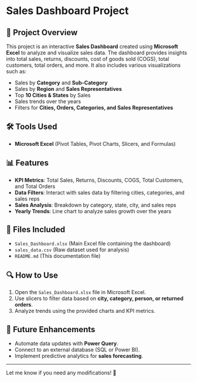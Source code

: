 # Sales Dashboard Project  

## 📌 Project Overview  
This project is an interactive **Sales Dashboard** created using **Microsoft Excel** to analyze and visualize sales data. The dashboard provides insights into total sales, returns, discounts, cost of goods sold (COGS), total customers, total orders, and more. It also includes various visualizations such as:  

- Sales by **Category** and **Sub-Category**  
- Sales by **Region** and **Sales Representatives**  
- Top **10 Cities & States** by Sales  
- Sales trends over the years  
- Filters for **Cities, Orders, Categories, and Sales Representatives**  

## 🛠 Tools Used  
- **Microsoft Excel** (Pivot Tables, Pivot Charts, Slicers, and Formulas)  

## 📊 Features  
- **KPI Metrics**: Total Sales, Returns, Discounts, COGS, Total Customers, and Total Orders  
- **Data Filters**: Interact with sales data by filtering cities, categories, and sales reps  
- **Sales Analysis**: Breakdown by category, state, city, and sales reps  
- **Yearly Trends**: Line chart to analyze sales growth over the years  

## 📂 Files Included  
- `Sales_Dashboard.xlsx` (Main Excel file containing the dashboard)  
- `sales_data.csv` (Raw dataset used for analysis)  
- `README.md` (This documentation file)  

## 🔍 How to Use  
1. Open the `Sales_Dashboard.xlsx` file in Microsoft Excel.  
2. Use slicers to filter data based on **city, category, person, or returned orders**.  
3. Analyze trends using the provided charts and KPI metrics.  

## 📌 Future Enhancements  
- Automate data updates with **Power Query**.  
- Connect to an external database (SQL or Power BI).  
- Implement predictive analytics for **sales forecasting**.  

---

Let me know if you need any modifications! 🚀
